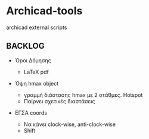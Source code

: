 # Archicad-tools
archicad external scripts

## BACKLOG
- Όροι Δόμησης
  - LaTeX pdf
- Όψη hmax object
  - γραμμή διάστασης hmax με 2 στάθμες. Hotspot
  - Παίρνει σχετικές διαστάσεις

- ΕΓΣΑ coords
  - Να κάνει clock-wise, anti-clock-wise
  - Shift 

